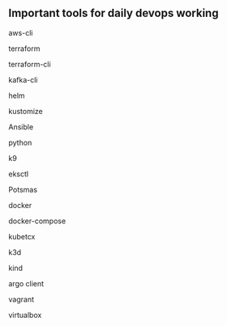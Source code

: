 
## Important tools for daily devops working

aws-cli

terraform

terraform-cli

kafka-cli

helm

kustomize

Ansible

python

k9

eksctl

Potsmas

docker

docker-compose

kubetcx

k3d

kind

argo client

vagrant

virtualbox

